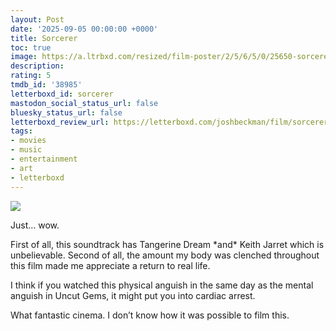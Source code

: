 ```yaml
---
layout: Post
date: '2025-09-05 00:00:00 +0000'
title: Sorcerer
toc: true
image: https://a.ltrbxd.com/resized/film-poster/2/5/6/5/0/25650-sorcerer-0-600-0-900-crop.jpg?v=8dd4d17006
description:
rating: 5
tmdb_id: '38985'
letterboxd_id: sorcerer
mastodon_social_status_url: false
bluesky_status_url: false
letterboxd_review_url: https://letterboxd.com/joshbeckman/film/sorcerer/
tags:
- movies
- music
- entertainment
- art
- letterboxd
---
```


 <p><img src="https://a.ltrbxd.com/resized/film-poster/2/5/6/5/0/25650-sorcerer-0-600-0-900-crop.jpg?v=8dd4d17006"/></p> <p>Just… wow. </p><p>First of all, this soundtrack has Tangerine Dream *and* Keith Jarret which is unbelievable. Second of all, the amount my body was clenched throughout this film made me appreciate a return to real life. </p><p>I think if you watched this physical anguish in the same day as the mental anguish in Uncut Gems, it might put you into cardiac arrest. </p><p>What fantastic cinema. I don’t know how it was possible to film this.</p> 
